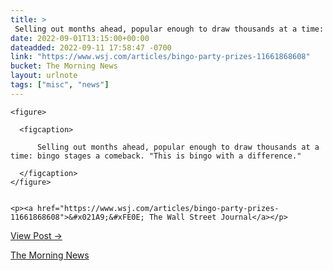 ```yaml
---
title: > 
 Selling out months ahead, popular enough to draw thousands at a time: bingo stages a comeback. "This is bingo with a difference."
date: 2022-09-01T13:15:00+00:00
dateadded: 2022-09-11 17:58:47 -0700
link: "https://www.wsj.com/articles/bingo-party-prizes-11661868608"
bucket: The Morning News
layout: urlnote
tags: ["misc", "news"]
--- 
```




  
    
  

  
    <figure>
      
      <figcaption>
        
          Selling out months ahead, popular enough to draw thousands at a time: bingo stages a comeback. "This is bingo with a difference."
        
      </figcaption>
    </figure>

    
    <p><a href="https://www.wsj.com/articles/bingo-party-prizes-11661868608">&#x021A9;&#xFE0E; The Wall Street Journal</a></p>
    
  
  <p><a href="https://themorningnews.org/p/bingo-is-making-a-comeback">View Post &rarr;</a></p>



 <!-- end excerpt --> 
<div class='bucket'><a class='internal-link' href='/buckets/the-morning-news'>The Morning News</a></div> 
